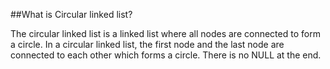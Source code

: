 
##What is Circular linked list?


The circular linked list is a linked list where all nodes are connected to form a circle. 
In a circular linked list, the first node and the last node are connected to each other which forms a circle. 
There is no NULL at the end.
